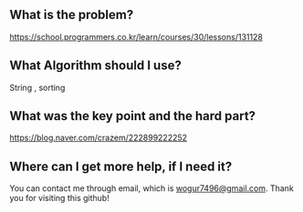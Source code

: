 ## What is the problem?

https://school.programmers.co.kr/learn/courses/30/lessons/131128 

## What Algorithm should I use?

String , sorting

## What was the key point and the hard part?

https://blog.naver.com/crazem/222899222252 

## Where can I get more help, if I need it?

You can contact me through email, which is wogur7496@gmail.com.
Thank you for visiting this github!
